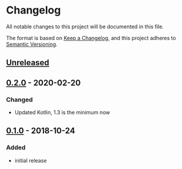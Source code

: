 # Changelog

All notable changes to this project will be documented in this file.

The format is based on [Keep a Changelog](https://keepachangelog.com/), and this
project adheres to [Semantic Versioning](https://semver.org/).

## [Unreleased]

## [0.2.0] - 2020-02-20
### Changed
- Updated Kotlin, 1.3 is the minimum now

## [0.1.0] - 2018-10-24
### Added
- initial release

[Unreleased]: https://github.com/Fleshgrinder/kotlin-case-format/compare/0.2.0...HEAD
[0.2.0]: https://github.com/Fleshgrinder/kotlin-case-format/compare/0.1.0...0.2.0
[0.1.0]: https://github.com/Fleshgrinder/kotlin-case-format/releases/0.1.0
